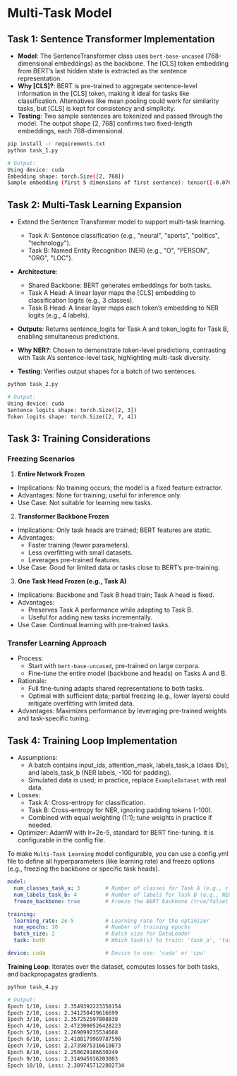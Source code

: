 # Multi-Task Model

## Task 1: Sentence Transformer Implementation

- **Model**: The SentenceTransformer class uses `bert-base-uncased` (768-dimensional embeddings) as the backbone. The [CLS] token embedding from BERT’s last hidden state is extracted as the sentence representation.
- **Why [CLS]?**: BERT is pre-trained to aggregate sentence-level information in the [CLS] token, making it ideal for tasks like classification. Alternatives like mean pooling could work for similarity tasks, but [CLS] is kept for consistency and simplicity.
- **Testing**: Two sample sentences are tokenized and passed through the model. The output shape [2, 768] confirms two fixed-length embeddings, each 768-dimensional.

```bash
pip install -r requirements.txt
python task_1.py

# Output:
Using device: cuda
Embedding shape: torch.Size([2, 768])
Sample embedding (first 5 dimensions of first sentence): tensor([-0.0781,  0.1587,  0.0400, -0.1986, -0.3442], device='cuda:0')
```

## Task 2: Multi-Task Learning Expansion

- Extend the Sentence Transformer model to support multi-task learning.
    - Task A: Sentence classification (e.g., "neural", "sports", "politics", "technology").
    - Task B: Named Entity Recognition (NER) (e.g.,  "O", "PERSON", "ORG", "LOC").

- **Architecture**:
    - Shared Backbone: BERT generates embeddings for both tasks.
    - Task A Head: A linear layer maps the [CLS] embedding to classification logits (e.g., 3 classes).
    - Task B Head: A linear layer maps each token’s embedding to NER logits (e.g., 4 labels).

- **Outputs**: Returns sentence_logits for Task A and token_logits for Task B, enabling simultaneous predictions.
- **Why NER?**: Chosen to demonstrate token-level predictions, contrasting with Task A’s sentence-level task, highlighting multi-task diversity.
- **Testing**: Verifies output shapes for a batch of two sentences.

```bash
python task_2.py

# Output:
Using device: cuda
Sentence logits shape: torch.Size([2, 3])
Token logits shape: torch.Size([2, 7, 4])
```

## Task 3: Training Considerations

### Freezing Scenarios

1. **Entire Network Frozen**

- Implications: No training occurs; the model is a fixed feature extractor.
- Advantages: None for training; useful for inference only.
- Use Case: Not suitable for learning new tasks.

2. **Transformer Backbone Frozen**

- Implications: Only task heads are trained; BERT features are static.
- Advantages:
    - Faster training (fewer parameters).
    - Less overfitting with small datasets.
    - Leverages pre-trained features.
- Use Case: Good for limited data or tasks close to BERT’s pre-training.

3. **One Task Head Frozen (e.g., Task A)**

- Implications: Backbone and Task B head train; Task A head is fixed.
- Advantages:
    - Preserves Task A performance while adapting to Task B.
    - Useful for adding new tasks incrementally.
- Use Case: Continual learning with pre-trained tasks.

### Transfer Learning Approach

- Process:
    - Start with `bert-base-uncased`, pre-trained on large corpora.
    - Fine-tune the entire model (backbone and heads) on Tasks A and B.
- Rationale:
    - Full fine-tuning adapts shared representations to both tasks.
    - Optimal with sufficient data; partial freezing (e.g., lower layers) could mitigate overfitting with limited data.
- Advantages: Maximizes performance by leveraging pre-trained weights and task-specific tuning.

## Task 4: Training Loop Implementation

- Assumptions:
    - A batch contains input_ids, attention_mask, labels_task_a (class IDs), and labels_task_b (NER labels, -100 for padding).
    - Simulated data is used; in practice, replace `ExampleDataset` with real data.
- Losses:
    - Task A: Cross-entropy for classification.
    - Task B: Cross-entropy for NER, ignoring padding tokens (-100).
    - Combined with equal weighting (1:1); tune weights in practice if needed.
- Optimizer: AdamW with lr=2e-5, standard for BERT fine-tuning. It is configurable in the config file.

To make `Multi-Task Learning` model configurable, you can use a config.yml file to define all hyperparameters (like learning rate) and freeze options (e.g., freezing the backbone or specific task heads).

```yaml
model:
  num_classes_task_a: 3        # Number of classes for Task A (e.g., classification)
  num_labels_task_b: 4         # Number of labels for Task B (e.g., NER)
  freeze_backbone: true        # Freeze the BERT backbone (true/false)

training:
  learning_rate: 2e-5          # Learning rate for the optimizer
  num_epochs: 10               # Number of training epochs
  batch_size: 2                # Batch size for DataLoader
  task: both                   # Which task(s) to train: 'task_a', 'task_b', or 'both'

device: cuda                   # Device to use: 'cuda' or 'cpu'
```

**Training Loop**: Iterates over the dataset, computes losses for both tasks, and backpropagates gradients.

```bash
python task_4.py

# Output:
Epoch 1/10, Loss: 2.3549392223358154
Epoch 2/10, Loss: 2.341250419616699
Epoch 3/10, Loss: 2.357252597808838
Epoch 4/10, Loss: 2.4723000526428223
Epoch 5/10, Loss: 2.269099235534668
Epoch 6/10, Loss: 2.4188179969787598
Epoch 7/10, Loss: 2.2739875316619873
Epoch 8/10, Loss: 2.250629186630249
Epoch 9/10, Loss: 2.314945936203003
Epoch 10/10, Loss: 2.3897457122802734
```
